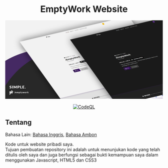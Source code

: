 <h1 align="center"> EmptyWork Website</h1>
<p align="center">
<img src="src/images/emptywork.github.io-header.jpg" />
</p>

<div align="center">
  
 [![CodeQL](https://github.com/EmptyWork/emptywork.github.io/actions/workflows/codeql-analysis.yml/badge.svg)](https://github.com/EmptyWork/emptywork.github.io/actions/workflows/codeql-analysis.yml)
  
</div>
  
## Tentang <a href="#tentang"></a>
Bahasa Lain: <a href="README.md">Bahasa Inggris</a>, <a href="README.abs-ID.md">Bahasa Ambon</a>

Kode untuk website pribadi saya.<br/>
Tujuan pembuatan repository ini adalah untuk menunjukan kode yang telah ditulis oleh saya dan juga berfungsi sebagai bukti kemampuan saya dalam menggunakan Javascript, HTML5 dan CSS3

